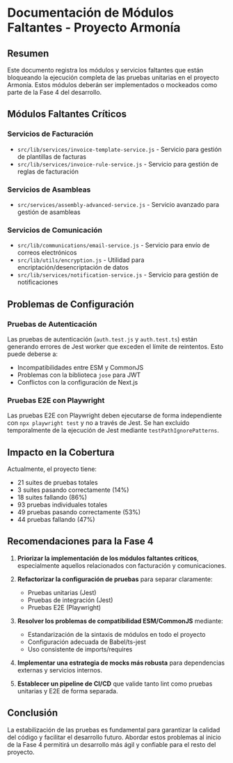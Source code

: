 # Documentación de Módulos Faltantes - Proyecto Armonía

## Resumen

Este documento registra los módulos y servicios faltantes que están bloqueando la ejecución completa de las pruebas unitarias en el proyecto Armonía. Estos módulos deberán ser implementados o mockeados como parte de la Fase 4 del desarrollo.

## Módulos Faltantes Críticos

### Servicios de Facturación
- `src/lib/services/invoice-template-service.js` - Servicio para gestión de plantillas de facturas
- `src/lib/services/invoice-rule-service.js` - Servicio para gestión de reglas de facturación

### Servicios de Asambleas
- `src/services/assembly-advanced-service.js` - Servicio avanzado para gestión de asambleas

### Servicios de Comunicación
- `src/lib/communications/email-service.js` - Servicio para envío de correos electrónicos
- `src/lib/utils/encryption.js` - Utilidad para encriptación/desencriptación de datos
- `src/lib/services/notification-service.js` - Servicio para gestión de notificaciones

## Problemas de Configuración

### Pruebas de Autenticación
Las pruebas de autenticación (`auth.test.js` y `auth.test.ts`) están generando errores de Jest worker que exceden el límite de reintentos. Esto puede deberse a:
- Incompatibilidades entre ESM y CommonJS
- Problemas con la biblioteca `jose` para JWT
- Conflictos con la configuración de Next.js

### Pruebas E2E con Playwright
Las pruebas E2E con Playwright deben ejecutarse de forma independiente con `npx playwright test` y no a través de Jest. Se han excluido temporalmente de la ejecución de Jest mediante `testPathIgnorePatterns`.

## Impacto en la Cobertura

Actualmente, el proyecto tiene:
- 21 suites de pruebas totales
- 3 suites pasando correctamente (14%)
- 18 suites fallando (86%)
- 93 pruebas individuales totales
- 49 pruebas pasando correctamente (53%)
- 44 pruebas fallando (47%)

## Recomendaciones para la Fase 4

1. **Priorizar la implementación de los módulos faltantes críticos**, especialmente aquellos relacionados con facturación y comunicaciones.

2. **Refactorizar la configuración de pruebas** para separar claramente:
   - Pruebas unitarias (Jest)
   - Pruebas de integración (Jest)
   - Pruebas E2E (Playwright)

3. **Resolver los problemas de compatibilidad ESM/CommonJS** mediante:
   - Estandarización de la sintaxis de módulos en todo el proyecto
   - Configuración adecuada de Babel/ts-jest
   - Uso consistente de imports/requires

4. **Implementar una estrategia de mocks más robusta** para dependencias externas y servicios internos.

5. **Establecer un pipeline de CI/CD** que valide tanto lint como pruebas unitarias y E2E de forma separada.

## Conclusión

La estabilización de las pruebas es fundamental para garantizar la calidad del código y facilitar el desarrollo futuro. Abordar estos problemas al inicio de la Fase 4 permitirá un desarrollo más ágil y confiable para el resto del proyecto.
